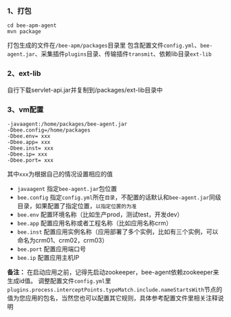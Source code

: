 ### 1、打包
~~~shell
cd bee-apm-agent
mvn package
~~~
打包生成的文件在`/bee-apm/packages`目录里
包含配置文件`config.yml`、`bee-agent.jar`、采集插件`plugins`目录、传输插件`transmit`、依赖lib目录`ext-lib`

### 2、ext-lib
  自行下载servlet-api.jar并复制到/packages/ext-lib目录中

### 3、vm配置
~~~shell
-javaagent:/home/packages/bee-agent.jar
-Dbee.config=/home/packages
-Dbee.env= xxx
-Dbee.app= xxx
-Dbee.inst= xxx
-Dbee.ip= xxx
-Dbee.port= xxx

~~~
其中`xxx`为根据自己的情况设置相应的值
- `javaagent` 指定`bee-agent.jar`包位置
- `bee.config` 指定`config.yml`所在`目录`，不配置的话默认和`bee-agent.jar`同级目录，如果配置了指定位置，`以指定位置的为准`
- `bee.env` 配置环境名称（比如生产prod，测试test，开发dev）
- `bee.app` 配置应用名称或者工程名称（比如应用名称crm）
- `bee.inst` 配置应用实例名称（应用部署了多个实例，比如有三个实例，可以命名为crm01、crm02，crm03）
- `bee.port` 配置应用端口号
- `bee.ip` 配置应用主机IP


**备注：** 在启动应用之前，记得先启动zookeeper，bee-agent依赖zookeeper来生成id值。
调整配置文件`config.yml`里`plugins.process.interceptPoints.typeMatch.include.nameStartsWith`节点的值为您应用的包名，当然您也可以配置其它规则，具体参考配置文件里相关注释说明